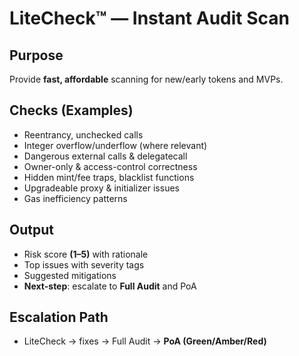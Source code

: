 # LiteCheck™ — Instant Audit Scan

## Purpose
Provide **fast, affordable** scanning for new/early tokens and MVPs.

## Checks (Examples)
- Reentrancy, unchecked calls
- Integer overflow/underflow (where relevant)
- Dangerous external calls & delegatecall
- Owner-only & access-control correctness
- Hidden mint/fee traps, blacklist functions
- Upgradeable proxy & initializer issues
- Gas inefficiency patterns

## Output
- Risk score **(1–5)** with rationale
- Top issues with severity tags
- Suggested mitigations
- **Next-step**: escalate to **Full Audit** and PoA

## Escalation Path
- LiteCheck → fixes → Full Audit → **PoA (Green/Amber/Red)**
